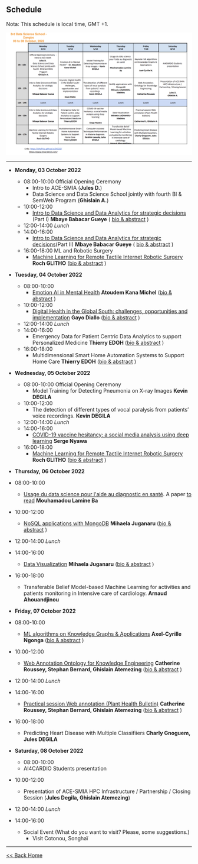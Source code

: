 
## Schedule
Nota: This schedule is local time, GMT +1. 

![Programme overview](img/programme-overview.png)

---

- **Monday, 03 October 2022**
  - 08:00-10:00 Official Opening Ceremony
    - Intro to ACE-SMIA (**Jules D.**)
    - Data Science and Data Science School jointly with fourth  BI & SemWeb Program (**Ghislain A.**)
  - 10:00-12:00 
    - [Intro to Data Science and Data Analytics for strategic decisions](resource/intro_ml_datascience.pdf) (Part I) **Mbaye Babacar Gueye** ( [bio & abstract](mbaye.md) )
  - 12:00-14:00 *Lunch*
  - 14:00-16:00 
    - [Intro to Data Science and Data Analytics for strategic decisions](resource/intro_ml_datascience.pdf)(Part II) **Mbaye Babacar Gueye**  ( [bio & abstract](mbaye.md) )
  - 16:00-18:00 ML and Robotic Surgery
    - [Machine Learning for Remote Tactile Internet Robotic Surgery](resource/DataSchool-IMSP-2022.pdf)
        **Roch GLITHO** ([bio & abstract](glitoh.md) )

- **Tuesday, 04 October 2022**
  - 08:00-10:00 
    - [Emotion AI in Mental Health](resource/slide_Immersively.care.pdf)
       **Atoudem Kana Michel** ([bio & abstract](kana.md) ) 
  - 10:00-12:00 
    -  [Digital Health in the Global South: challenges, opportunities and implementation](resource/Digital_Health_Global_South.pdf)
       **Gayo Diallo** ([bio & abstract](gayo.md) )
  - 12:00-14:00 *Lunch*
  - 14:00-16:00 
    - Emergency Data for Patient Centric Data Analytics to support Personalized Medicine
       **Thierry EDOH** ([bio & abstract](edoh.md) ) 
  - 16:00-18:00 
    - Multidimensional Smart Home Automation Systems to Support Home Care 
       **Thierry EDOH**  ([bio & abstract](edoh.md) )
      
  
- **Wednesday, 05 October 2022**
  - 08:00-10:00 Official Opening Ceremony
    - Model Training for Detecting Pneumonia on X-ray Images
       **Kevin DEGILA**
  - 10:00-12:00 
    - The detection of different types of vocal paralysis from patients’ voice recordings. 
      **Kevin DEGILA**
  - 12:00-14:00 *Lunch*
  - 14:00-16:00 
    - [COVID-19 vaccine hesitancy: a social media analysis using deep learning](resource/Vaccine%20hesitancy_published%202022.pdf)
     **Serge Nyawa**
  - 16:00-18:00 
    - [Machine Learning for Remote Tactile Internet Robotic Surgery](resource/DataSchool-IMSP-2022.pdf)
        **Roch GLITHO** ([bio & abstract](glitoh.md) )
- **Thursday, 06 October 2022**
 - 08:00-10:00 
    - [Usage du data science  pour l'aide au diagnostic en santé](resource/DataDiagnosis-Health.pdf). A paper [to read](resource/On%20the%20Efficiency%20of%20Machine%20Learning%20Models%20in%20Malaria%20Prediction%20-%20PubMed.pdf)
       **Mouhamadou Lamine Ba**
  - 10:00-12:00 
    - [NoSQL applications with MongoDB](resource/nosql.pdf)
      **Mihaela Juganaru** ([bio & abstract](mihaela.md) )
  - 12:00-14:00 *Lunch*
  - 14:00-16:00 
    - [Data Visualization](resource/visualisation_ecole_ete_Benin.pdf)
     **Mihaela Juganaru** ([bio & abstract](mihaela.md) )
  - 16:00-18:00 
    - Transferable Belief Model-based Machine Learning for activities and patients monitoring in Intensive care of cardiology. 
      **Arnaud Ahouandjinou**
- **Friday, 07 October 2022**
 - 08:00-10:00 
    -  [ML algorithms on Knowledge Graphs & Applications](resource/explainableMLonKGs.pdf)
     **Axel-Cyrille Ngonga** ([bio & abstract](ngonga.md) )
  - 10:00-12:00 
    - [Web Annotation Ontology for Knowledge Engineering](resource/ingenierie_inrae.pdf)
      **Catherine Roussey, Stephan Bernard, Ghislain Atemezing** ([bio & abstract](roussey.md) )
  - 12:00-14:00 *Lunch*
  - 14:00-16:00 
    - [Practical session Web annotation (Plant Health Bulletin)](resource/ingenierie_inrae.pdf)
     **Catherine Roussey, Stephan Bernard, Ghislain Atemezing** ([bio & abstract](roussey.md) )
  - 16:00-18:00 
    - Predicting Heart Disease with Multiple Classifiiers **Charly Gnoguem, Jules DEGILA** 
-  **Saturday, 08 October 2022**
   - 08:00-10:00 
    - AI4CARDIO Students presentation
  - 10:00-12:00 
    - Presentation of ACE-SMIA HPC Infrastructure / Partnership / Closing Session (**Jules Degila, Ghislain Atemezing**) 
  - 12:00-14:00 *Lunch*
  - 14:00-16:00 
    - Social Event (What do you want to visit? Please, some suggestions.)
      - Visit Cotonou, Songhaï

---
[<< Back Home](index.md)